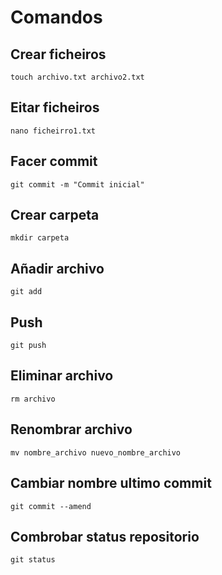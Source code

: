 # Comandos

## Crear ficheiros

    touch archivo.txt archivo2.txt

## Eitar ficheiros

    nano ficheirro1.txt

## Facer commit

    git commit -m "Commit inicial"

## Crear carpeta

    mkdir carpeta

## Añadir archivo

    git add

## Push

    git push

## Eliminar archivo

    rm archivo

## Renombrar archivo

    mv nombre_archivo nuevo_nombre_archivo

## Cambiar nombre ultimo commit

    git commit --amend

## Combrobar status repositorio

    git status